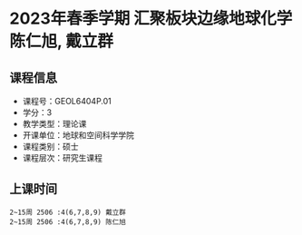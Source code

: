 # 2023年春季学期 汇聚板块边缘地球化学 陈仁旭, 戴立群






## 课程信息

- 课程号：GEOL6404P.01
- 学分：3
- 教学类型：理论课
- 开课单位：地球和空间科学学院
- 课程类别：硕士
- 课程层次：研究生课程

## 上课时间

```
2~15周 2506 :4(6,7,8,9) 戴立群
2~15周 2506 :4(6,7,8,9) 陈仁旭
```

